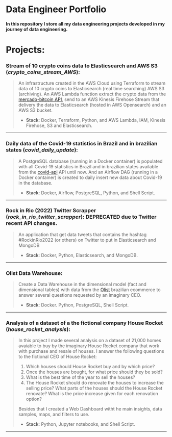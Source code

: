 # Data Engineer Portfolio

#### In this repository I store all my data engineering projects developed in my journey of data engineering.

# Projects:

### Stream of 10 crypto coins data to Elasticsearch and AWS S3 (_crypto_coins_stream_AWS_):
> An infrastructure created in the AWS Cloud using Terraform to stream data of 10 crypto coins to Elasticsearch (real time searching) AWS S3 (archiving).
> An AWS Lambda function extract the crypto data from the [mercado-bitcoin API](https://www.mercadobitcoin.net/api/), send to an AWS Kinesis Firehose Stream that delivery the data to Elasticsearch (hosted in AWS Opensearch) and an AWS S3 bucket.
> - **Stack**: Docker, Terraform, Python, and AWS Lambda, IAM, Kinesis Firehose, S3 and Elasticsearch.
---

### Daily data of the Covid-19 statistics in Brazil and in brazilian states (_covid_daily_update_):
> A PostgreSQL database (running in a Docker container) is populated with all Covid-19 statistics in Brazil and in brazilian states available from the [covid-api](http://covid-api.com/api/) API until now.
> And an Airflow DAG (running in a Docker container) is created to daily insert new data about Covid-19 in the database.
> - **Stack**: Docker, Airflow, PostgreSQL, Python, and Shell Script.
---

### Rock in Rio (2022) Twitter Scrapper (_rock_in_rio_twitter_scrapper_): DEPRECATED due to Twitter recent API changes.
> An application that get data tweets that contains the hashtag #RockinRio2022 (or others) on Twitter to put in Elasticsearch and MongoDB
> - **Stack**: Docker, Python, Elasticsearch, and MongoDB.
---

### Olist Data Warehouse:
> Create a Data Warehouse in the dimensional model (fact and dimensional tables) with data from the [Olist](https://olist.com) brazilian ecommerce to answer several questions requested by an imaginary CEO.
> - **Stack**: Docker. Python, PostgreSQL, Shell Script.
---

### Analysis of a dataset of a the fictional company **House Rocket** (_house_rocket_analysis_):
> In this project I made several analysis on a dataset of 21,000 homes avaiable to buy by the imaginary House Rocket company that work with purchase and resale of houses.
> I answer the following questions to the fictional CEO of House Rocket:
> 1. Which houses should House Rocket buy and by which price?
> 2. Once the houses are bought, for what price should they be sold?
> 3. What is the best time of the year to sell the houses?
> 4. The House Rocket should do renovate the houses to increase the selling price? What parts of the houses should the House Rocket renovate? What is the price increase given for each renovation option?
>
> Besides that I created a Web Dashboard witht he main insights, data samples, maps, and filters to use.
> - **Stack**: Python, Jupyter notebooks, and Shell Script.
---

